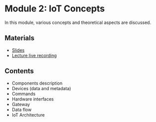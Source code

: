 # Module 2: IoT Concepts

In this module, various concepts and theoretical aspects are discussed.

## Materials
- [Slides](https://github.com/neon-iot/hands-on-iot/blob/main/slides/Clase%202%20-%20Conceptos.pdf)
- [Lecture live recording](https://youtu.be/AWu7IWAPzv8)

## Contents

- Components description
- Devices (data and metadata)
- Commands
- Hardware interfaces
- Gateway
- Data flow
- IoT Architecture
